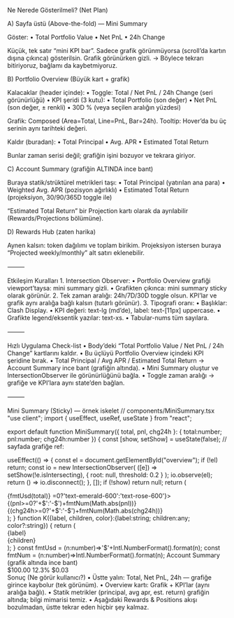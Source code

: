 Ne Nerede Gösterilmeli? (Net Plan)

A) Sayfa üstü (Above-the-fold) — Mini Summary

Göster:
• Total Portfolio Value
• Net PnL
• 24h Change

Küçük, tek satır “mini KPI bar”. Sadece grafik görünmüyorsa (scroll’da kartın dışına çıkınca) gösterilsin. Grafik görünürken gizli.
→ Böylece tekrarı bitiriyoruz, bağlamı da kaybetmiyoruz.

B) Portfolio Overview (Büyük kart + grafik)

Kalacaklar (header içinde):
• Toggle: Total / Net PnL / 24h Change (seri görünürlüğü)
• KPI şeridi (3 kutu):
• Total Portfolio (son değer)
• Net PnL (son değer, ± renkli)
• 30D % (veya seçilen aralığın yüzdesi)

Grafik: Composed (Area=Total, Line=PnL, Bar=24h).
Tooltip: Hover’da bu üç serinin aynı tarihteki değeri.

Kaldır (buradan):
• Total Principal
• Avg. APR
• Estimated Total Return

Bunlar zaman serisi değil; grafiğin işini bozuyor ve tekrara giriyor.

C) Account Summary (grafiğin ALTINDA ince bant)

Buraya statik/strüktürel metrikleri taşı:
• Total Principal (yatırılan ana para)
• Weighted Avg. APR (pozisyon ağırlıklı)
• Estimated Total Return (projeksiyon, 30/90/365D toggle ile)

“Estimated Total Return” bir Projection kartı olarak da ayrılabilir (Rewards/Projections bölümüne).

D) Rewards Hub (zaten harika)

Aynen kalsın: token dağılımı ve toplam birikim. Projeksiyon istersen buraya “Projected weekly/monthly” alt satırı eklenebilir.

⸻

Etkileşim Kuralları 1. Intersection Observer:
• Portfolio Overview grafiği viewport’taysa: mini summary gizli.
• Grafikten çıkınca: mini summary sticky olarak görünür. 2. Tek zaman aralığı: 24h/7D/30D toggle olsun. KPI’lar ve grafik aynı aralığa bağlı kalsın (tutarlı görünür). 3. Tipografi oranı:
• Başlıklar: Clash Display.
• KPI değeri: text-lg (md’de), label: text-[11px] uppercase.
• Grafikte legend/eksentik yazılar: text-xs.
• Tabular-nums tüm sayılara.

⸻

Hızlı Uygulama Check-list
• Body’deki “Total Portfolio Value / Net PnL / 24h Change” kartlarını kaldır.
• Bu üçlüyü Portfolio Overview içindeki KPI şeridine bırak.
• Total Principal / Avg APR / Estimated Total Return → Account Summary ince bant (grafiğin altında).
• Mini Summary oluştur ve IntersectionObserver ile görünürlüğünü bağla.
• Toggle zaman aralığı → grafiğe ve KPI’lara aynı state’den bağlan.

⸻

Mini Summary (Sticky) — örnek iskelet
// components/MiniSummary.tsx
"use client";
import { useEffect, useRef, useState } from "react";

export default function MiniSummary({ total, pnl, chg24h }: { total:number; pnl:number; chg24h:number }) {
const [show, setShow] = useState(false);
// sayfada grafiğe ref: <section id="overview">
useEffect(() => {
const el = document.getElementById("overview");
if (!el) return;
const io = new IntersectionObserver(
([e]) => setShow(!e.isIntersecting),
{ root: null, threshold: 0.2 }
);
io.observe(el);
return () => io.disconnect();
}, []);
if (!show) return null;
return (

<div className="sticky top-0 z-40 bg-white/80 backdrop-blur">
<div className="mx-auto max-w-6xl px-6 py-2 grid grid-cols-3 gap-3">
<K label="Total">{fmtUsd(total)}</K>
<K label="Net PnL" color={pnl>=0?'text-emerald-600':'text-rose-600'}>
{(pnl>=0?'+$':'-$')+fmtNum(Math.abs(pnl))}
</K>
<K label="24h Change">{(chg24h>=0?'+$':'-$')+fmtNum(Math.abs(chg24h))}</K>
</div>
</div>
);
}
function K({label, children, color}:{label:string; children:any; color?:string}) {
return (
<div>
<div className="text-[11px] uppercase tracking-wide text-neutral-500">{label}</div>
<div className={`tabular-nums font-semibold ${color??'text-neutral-900'}`}>{children}</div>
</div>
);
}
const fmtUsd = (n:number)=>'$'+Intl.NumberFormat().format(n);
const fmtNum = (n:number)=>Intl.NumberFormat().format(n);
Account Summary (grafik altında ince bant)

<section className="mt-4 rounded-2xl bg-white/60 ring-1 ring-black/5 p-4 grid grid-cols-3 gap-3 max-md:grid-cols-1">
  <K label="Total Principal">$100.00</K>
  <K label="Weighted Avg. APR">12.3%</K>
  <K label="Estimated Total Return (30D)">$0.03</K>
</section>
Sonuç (Ne görür kullanıcı?)
	•	Üstte yalın: Total, Net PnL, 24h — grafiğe girince kaybolur (tek görünüm).
	•	Overview kartı: Grafik + KPI’lar (aynı aralığa bağlı).
	•	Statik metrikler (principal, avg apr, est. return) grafiğin altında; bilgi mimarisi temiz.
	•	Aşağıdaki Rewards & Positions akışı bozulmadan, üstte tekrar eden hiçbir şey kalmaz.
